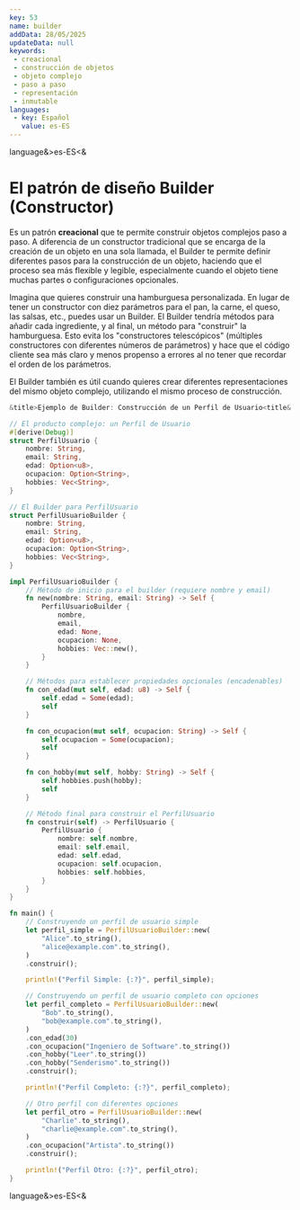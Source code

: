 ```yaml
---
key: 53
name: builder
addData: 28/05/2025
updateData: null
keywords: 
 - creacional
 - construcción de objetos
 - objeto complejo
 - paso a paso
 - representación
 - inmutable
languages:
 - key: Español
   value: es-ES
---
```

language&>es-ES<&
# El patrón de diseño **Builder** (Constructor)
Es un patrón **creacional** que te permite construir objetos complejos paso a paso. A diferencia de un constructor tradicional que se encarga de la creación de un objeto en una sola llamada, el Builder te permite definir diferentes pasos para la construcción de un objeto, haciendo que el proceso sea más flexible y legible, especialmente cuando el objeto tiene muchas partes o configuraciones opcionales.

Imagina que quieres construir una hamburguesa personalizada. En lugar de tener un constructor con diez parámetros para el pan, la carne, el queso, las salsas, etc., puedes usar un Builder. El Builder tendría métodos para añadir cada ingrediente, y al final, un método para "construir" la hamburguesa. Esto evita los "constructores telescópicos" (múltiples constructores con diferentes números de parámetros) y hace que el código cliente sea más claro y menos propenso a errores al no tener que recordar el orden de los parámetros.

El Builder también es útil cuando quieres crear diferentes representaciones del mismo objeto complejo, utilizando el mismo proceso de construcción.

```rust
&title>Ejemplo de Builder: Construcción de un Perfil de Usuario<title&

// El producto complejo: un Perfil de Usuario
#[derive(Debug)]
struct PerfilUsuario {
    nombre: String,
    email: String,
    edad: Option<u8>,
    ocupacion: Option<String>,
    hobbies: Vec<String>,
}

// El Builder para PerfilUsuario
struct PerfilUsuarioBuilder {
    nombre: String,
    email: String,
    edad: Option<u8>,
    ocupacion: Option<String>,
    hobbies: Vec<String>,
}

impl PerfilUsuarioBuilder {
    // Método de inicio para el builder (requiere nombre y email)
    fn new(nombre: String, email: String) -> Self {
        PerfilUsuarioBuilder {
            nombre,
            email,
            edad: None,
            ocupacion: None,
            hobbies: Vec::new(),
        }
    }

    // Métodos para establecer propiedades opcionales (encadenables)
    fn con_edad(mut self, edad: u8) -> Self {
        self.edad = Some(edad);
        self
    }

    fn con_ocupacion(mut self, ocupacion: String) -> Self {
        self.ocupacion = Some(ocupacion);
        self
    }

    fn con_hobby(mut self, hobby: String) -> Self {
        self.hobbies.push(hobby);
        self
    }

    // Método final para construir el PerfilUsuario
    fn construir(self) -> PerfilUsuario {
        PerfilUsuario {
            nombre: self.nombre,
            email: self.email,
            edad: self.edad,
            ocupacion: self.ocupacion,
            hobbies: self.hobbies,
        }
    }
}

fn main() {
    // Construyendo un perfil de usuario simple
    let perfil_simple = PerfilUsuarioBuilder::new(
        "Alice".to_string(),
        "alice@example.com".to_string(),
    )
    .construir();

    println!("Perfil Simple: {:?}", perfil_simple);

    // Construyendo un perfil de usuario completo con opciones
    let perfil_completo = PerfilUsuarioBuilder::new(
        "Bob".to_string(),
        "bob@example.com".to_string(),
    )
    .con_edad(30)
    .con_ocupacion("Ingeniero de Software".to_string())
    .con_hobby("Leer".to_string())
    .con_hobby("Senderismo".to_string())
    .construir();

    println!("Perfil Completo: {:?}", perfil_completo);

    // Otro perfil con diferentes opciones
    let perfil_otro = PerfilUsuarioBuilder::new(
        "Charlie".to_string(),
        "charlie@example.com".to_string(),
    )
    .con_ocupacion("Artista".to_string())
    .construir();

    println!("Perfil Otro: {:?}", perfil_otro);
}
```

language&>es-ES<&